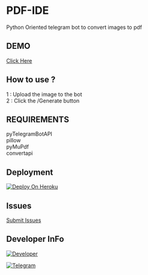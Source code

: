 # PDF-IDE
Python Oriented telegram bot to convert images to pdf

## DEMO
[Click Here](https://telegram.me/PDFIDEbot)

## How to use ?

1 : Upload the image to the bot<br>
2 : Click the /Generate button

## REQUIREMENTS

pyTelegramBotAPI<br>
pillow<br>
pyMuPdf<br>
convertapi<br>


## Deployment

[![Deploy On Heroku](https://img.shields.io/badge/heroku-%23430098.svg?style=for-the-badge&logo=heroku&logoColor=white)](https://heroku.com/deploy?template=https://github.com/Budaxcomel/PDF-IDEs)

## Issues 

[Submit Issues](https://github.com/Budaxcomel/PDF-IDEs/issues)

## Developer InFo

[![Developer](https://contributors-img.web.app/image?repo=Budaxcomel/PDF-IDEs)](https://github.com/Budaxcomel)

[![Telegram](https://img.shields.io/badge/Telegram-grey?style=for-the-badge&logo=telegram)](https://telegram.me/ownerimmanvpn)

